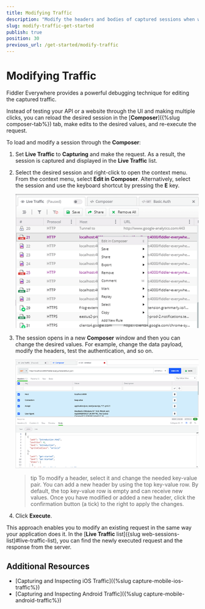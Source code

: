 ```yaml
---
title: Modifying Traffic
description: "Modify the headers and bodies of captured sessions when working with the Telerik Fiddler Everywhere web-debugging HTTP client proxy."
slug: modify-traffic-get-started
publish: true
position: 30
previous_url: /get-started/modify-traffic
---
```


# Modifying Traffic

Fiddler Everywhere provides a powerful debugging technique for editing the captured traffic.

Instead of testing your API or a website through the UI and making multiple clicks, you can reload the desired session in the [**Composer**]({%slug composer-tab%}) tab, make edits to the desired values, and re-execute the request.

To load and modify a session through the **Composer**:

1. Set **Live Traffic** to **Capturing** and make the request. As a result, the session is captured and displayed in the **Live Traffic** list.
1. Select the desired session and right-click to open the context menu. From the context menu, select **Edit in Composer**. Alternatively, select the session and use the keyboard shortcut by pressing the **E** key.

    ![Edit in Composer](../../images/composer/edit-in-composer.png)
1. The session opens in a new **Composer** window and then you can change the desired values. For example, change the data payload, modify the headers, test the authentication, and so on.

    ![Change the loaded request values in new Composer windows](../../images/composer/edit-in-composer-002.png)

    >tip To modify a header, select it and change the needed key-value pair. You can add a new header by using the top key-value row. By default, the top key-value row is empty and can receive new values. Once you have modified or added a new header, click the confirmation button (a tick) to the right to apply the changes.
1. Click **Execute**.

This approach enables you to modify an existing request in the same way your application does it. In the [**Live Traffic** list]({slug web-sessions-list}#live-traffic-list), you can find the newly executed request and the response from the server.

## Additional Resources

- [Capturing and Inspecting iOS Traffic]({%slug capture-mobile-ios-traffic%})
- [Capturing and Inspecting Android Traffic]({%slug capture-mobile-android-traffic%})
